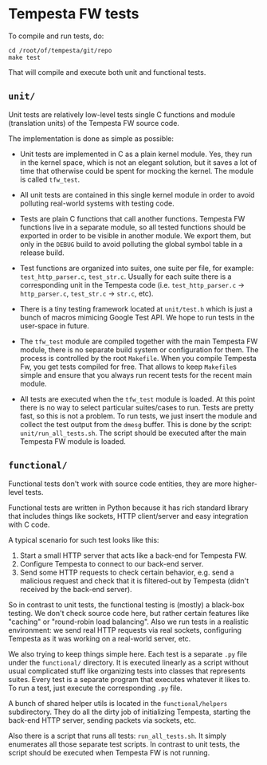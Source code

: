 # Tempesta FW tests

To compile and run tests, do:

    cd /root/of/tempesta/git/repo
    make test

That will compile and execute both unit and functional tests.


## `unit/`

Unit tests are relatively low-level tests single C functions and module (translation units) of the Tempesta FW source code.

The implementation is done as simple as possible:

- Unit tests are implemented in C as a plain kernel module. Yes, they run in the kernel space, which is not an elegant solution, but it saves a lot of time that otherwise could be spent for mocking the kernel. The module is called `tfw_test`.

- All unit tests are contained in this single kernel module in order to avoid polluting real-world systems with testing code.

- Tests are plain C functions that call another functions. Tempesta FW functions live in a separate module, so all tested functions should be exported in order to be visible in another module. We export them, but only in the `DEBUG` build to avoid polluting the global symbol table in a release build.

- Test functions are organized into suites, one suite per file, for example: `test_http_parser.c`, `test_str.c`. Usually for each suite there is a corresponding unit in the Tempesta code (i.e. `test_http_parser.c` -> `http_parser.c`, `test_str.c` -> `str.c`, etc).

- There is a tiny testing framework located at `unit/test.h` which is just a bunch of macros mimicing Google Test API. We hope to run tests in the user-space in future.

- The `tfw_test` module are compiled together with the main Tempesta FW module, there is no separate build system or configuration for them. The process is controlled by the root `Makefile`. When you compile Tempesta Fw, you get tests compiled for free. That allows to keep `Makefile`s simple and ensure that you always run recent tests for the recent main module.

- All tests are executed when the `tfw_test` module is loaded. At this point there is no way to select particular suites/cases to run. Tests are pretty fast, so this is not a problem. To run tests, we just insert the module and collect the test output from the `dmesg` buffer. This is done by the script: `unit/run_all_tests.sh`. The script should be executed after the main Tempesta FW module is loaded.


## `functional/`

Functional tests don't work with source code entities, they are more higher-level tests. 

Functional tests are written in Python because it has rich standard library that includes things like sockets, HTTP client/server and easy integration with C code.

A typical scenario for such test looks like this:

1. Start a small HTTP server that acts like a back-end for Tempesta FW.
2. Configure Tempesta to connect to our back-end server.
3. Send some HTTP requests to check certain behavior, e.g. send a malicious request and check that it is filtered-out by Tempesta (didn't received by the back-end server).

So in contrast to unit tests, the functional testing is (mostly) a black-box testing. We don't check source code here, but rather certain features like "caching" or "round-robin load balancing". Also we run tests in a realistic environment: we send real HTTP requests via real sockets, configuring Tempesta as it was working on a real-world server, etc.

We also trying to keep things simple here. Each test is a separate `.py` file under the `functional/` directory. It is executed linearly as a script without usual complicated stuff like organizing tests into classes that represents suites. Every test is a separate program that executes whatever it likes to. To run a test, just execute the corresponding `.py` file.

A bunch of shared helper utils is located in the `functional/helpers` subdirectory. They do all the dirty job of initializing Tempesta, starting the back-end HTTP server, sending packets via sockets, etc.

Also there is a script that runs all tests: `run_all_tests.sh`. It simply enumerates all those separate test scripts. In contrast to unit tests, the script should be executed when Tempesta FW is not running.

